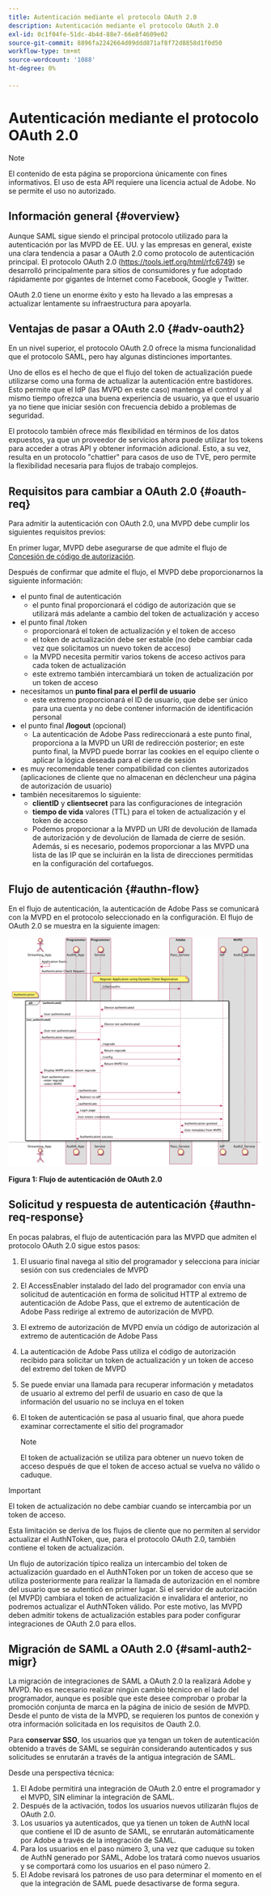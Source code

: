 ```yaml
---
title: Autenticación mediante el protocolo OAuth 2.0
description: Autenticación mediante el protocolo OAuth 2.0
exl-id: 0c1f04fe-51dc-4b4d-88e7-66e8f4609e02
source-git-commit: 8896fa2242664d09ddd871af8f72d8858d1f0d50
workflow-type: tm+mt
source-wordcount: '1088'
ht-degree: 0%

---
```


# Autenticación mediante el protocolo OAuth 2.0

>[!NOTE]
>
>El contenido de esta página se proporciona únicamente con fines informativos. El uso de esta API requiere una licencia actual de Adobe. No se permite el uso no autorizado.

## Información general {#overview}

Aunque SAML sigue siendo el principal protocolo utilizado para la autenticación por las MVPD de EE. UU. y las empresas en general, existe una clara tendencia a pasar a OAuth 2.0 como protocolo de autenticación principal. El protocolo OAuth 2.0 (https://tools.ietf.org/html/rfc6749) se desarrolló principalmente para sitios de consumidores y fue adoptado rápidamente por gigantes de Internet como Facebook, Google y Twitter.

OAuth 2.0 tiene un enorme éxito y esto ha llevado a las empresas a actualizar lentamente su infraestructura para apoyarla.



## Ventajas de pasar a OAuth 2.0 {#adv-oauth2}

En un nivel superior, el protocolo OAuth 2.0 ofrece la misma funcionalidad que el protocolo SAML, pero hay algunas distinciones importantes.

Uno de ellos es el hecho de que el flujo del token de actualización puede utilizarse como una forma de actualizar la autenticación entre bastidores. Esto permite que el IdP (las MVPD en este caso) mantenga el control y al mismo tiempo ofrezca una buena experiencia de usuario, ya que el usuario ya no tiene que iniciar sesión con frecuencia debido a problemas de seguridad.

El protocolo también ofrece más flexibilidad en términos de los datos expuestos, ya que un proveedor de servicios ahora puede utilizar los tokens para acceder a otras API y obtener información adicional. Esto, a su vez, resulta en un protocolo &quot;chattier&quot; para casos de uso de TVE, pero permite la flexibilidad necesaria para flujos de trabajo complejos.





## Requisitos para cambiar a OAuth 2.0 {#oauth-req}

Para admitir la autenticación con OAuth 2.0, una MVPD debe cumplir los siguientes requisitos previos:

En primer lugar, MVPD debe asegurarse de que admite el flujo de [Concesión de código de autorización](https://oauthlib.readthedocs.io/en/latest/oauth2/grants/authcode.html).

Después de confirmar que admite el flujo, el MVPD debe proporcionarnos la siguiente información:

* el punto final de autenticación
   * el punto final proporcionará el código de autorización que se utilizará más adelante a cambio del token de actualización y acceso
* el punto final /token
   * proporcionará el token de actualización y el token de acceso
   * el token de actualización debe ser estable (no debe cambiar cada vez que solicitamos un nuevo token de acceso)
   * la MVPD necesita permitir varios tokens de acceso activos para cada token de actualización
   * este extremo también intercambiará un token de actualización por un token de acceso
* necesitamos un **punto final para el perfil de usuario**
   * este extremo proporcionará el ID de usuario, que debe ser único para una cuenta y no debe contener información de identificación personal
* el punto final **/logout** (opcional)
   * La autenticación de Adobe Pass redireccionará a este punto final, proporciona a la MVPD un URI de redirección posterior; en este punto final, la MVPD puede borrar las cookies en el equipo cliente o aplicar la lógica deseada para el cierre de sesión
* es muy recomendable tener compatibilidad con clientes autorizados (aplicaciones de cliente que no almacenan en déclencheur una página de autorización de usuario)
* también necesitaremos lo siguiente:
   * **clientID** y **clientsecret** para las configuraciones de integración
   * **tiempo de vida** valores (TTL) para el token de actualización y el token de acceso
   * Podemos proporcionar a la MVPD un URI de devolución de llamada de autorización y de devolución de llamada de cierre de sesión. Además, si es necesario, podemos proporcionar a las MVPD una lista de las IP que se incluirán en la lista de direcciones permitidas en la configuración del cortafuegos.


## Flujo de autenticación {#authn-flow}

En el flujo de autenticación, la autenticación de Adobe Pass se comunicará con la MVPD en el protocolo seleccionado en la configuración. El flujo de OAuth 2.0 se muestra en la siguiente imagen:



![Diagrama para mostrar el flujo de autenticación en la autenticación de Adobe que se comunica con la MVPD en el protocolo seleccionado en la configuración.](assets/authn-flow.png)

**Figura 1: Flujo de autenticación de OAuth 2.0**



## Solicitud y respuesta de autenticación {#authn-req-response}

En pocas palabras, el flujo de autenticación para las MVPD que admiten el protocolo OAuth 2.0 sigue estos pasos:

1. El usuario final navega al sitio del programador y selecciona para iniciar sesión con sus credenciales de MVPD
1. El AccessEnabler instalado del lado del programador con envía una solicitud de autenticación en forma de solicitud HTTP al extremo de autenticación de Adobe Pass, que el extremo de autenticación de Adobe Pass redirige al extremo de autorización de MVPD.
1. El extremo de autorización de MVPD envía un código de autorización al extremo de autenticación de Adobe Pass
1. La autenticación de Adobe Pass utiliza el código de autorización recibido para solicitar un token de actualización y un token de acceso del extremo del token de MVPD
1. Se puede enviar una llamada para recuperar información y metadatos de usuario al extremo del perfil de usuario en caso de que la información del usuario no se incluya en el token
1. El token de autenticación se pasa al usuario final, que ahora puede examinar correctamente el sitio del programador

   >[!NOTE]
   >
   >El token de actualización se utiliza para obtener un nuevo token de acceso después de que el token de acceso actual se vuelva no válido o caduque.


>[!IMPORTANT]
>
>El token de actualización no debe cambiar cuando se intercambia por un token de acceso.

Esta limitación se deriva de los flujos de cliente que no permiten al servidor actualizar el AuthNToken, que, para el protocolo OAuth 2.0, también contiene el token de actualización.

Un flujo de autorización típico realiza un intercambio del token de actualización guardado en el AuthNToken por un token de acceso que se utiliza posteriormente para realizar la llamada de autorización en el nombre del usuario que se autenticó en primer lugar. Si el servidor de autorización (el MVPD) cambiara el token de actualización e invalidara el anterior, no podremos actualizar el AuthNToken válido. Por este motivo, las MVPD deben admitir tokens de actualización estables para poder configurar integraciones de OAuth 2.0 para ellos.


## Migración de SAML a OAuth 2.0 {#saml-auth2-migr}

La migración de integraciones de SAML a OAuth 2.0 la realizará Adobe y MVPD. No es necesario realizar ningún cambio técnico en el lado del programador, aunque es posible que este desee comprobar o probar la promoción conjunta de marca en la página de inicio de sesión de MVPD. Desde el punto de vista de la MVPD, se requieren los puntos de conexión y otra información solicitada en los requisitos de Oauth 2.0.

Para **conservar SSO**, los usuarios que ya tengan un token de autenticación obtenido a través de SAML se seguirán considerando autenticados y sus solicitudes se enrutarán a través de la antigua integración de SAML.

Desde una perspectiva técnica:

1. El Adobe permitirá una integración de OAuth 2.0 entre el programador y el MVPD, SIN eliminar la integración de SAML.
1. Después de la activación, todos los usuarios nuevos utilizarán flujos de OAuth 2.0.
1. Los usuarios ya autenticados, que ya tienen un token de AuthN local que contiene el ID de asunto de SAML, se enrutarán automáticamente por Adobe a través de la integración de SAML.
1. Para los usuarios en el paso número 3, una vez que caduque su token de AuthN generado por SAML, Adobe los tratará como nuevos usuarios y se comportará como los usuarios en el paso número 2.
1. El Adobe revisará los patrones de uso para determinar el momento en el que la integración de SAML puede desactivarse de forma segura.
